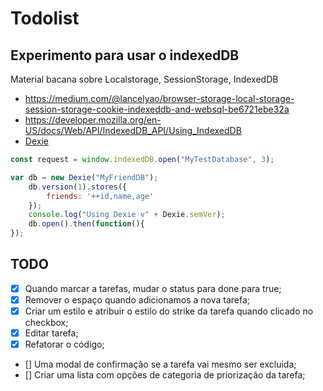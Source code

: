 # Todolist 



## Experimento para usar o indexedDB
Material bacana sobre Localstorage, SessionStorage, IndexedDB  
- <https://medium.com/@lancelyao/browser-storage-local-storage-session-storage-cookie-indexeddb-and-websql-be6721ebe32a>
- <https://developer.mozilla.org/en-US/docs/Web/API/IndexedDB_API/Using_IndexedDB>
- [Dexie](https://dexie.org/)

~~~ javascript
const request = window.indexedDB.open("MyTestDatabase", 3);

var db = new Dexie("MyFriendDB");
    db.version(1).stores({
        friends: '++id,name,age'
    });
    console.log("Using Dexie v" + Dexie.semVer);
    db.open().then(function(){
});
~~~


## TODO
- [X] Quando marcar a tarefas, mudar o status para done para true;
- [X] Remover o espaço quando adicionamos a nova tarefa;
- [X] Criar um estilo e atribuir o estilo do strike da tarefa quando clicado no checkbox;
- [X] Editar tarefa;
- [X] Refatorar o código;
- [] Uma modal de confirmação se a tarefa vai mesmo ser excluida;
- [] Criar uma lista com opções de categoria de priorização da tarefa;